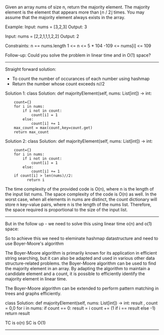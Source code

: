 Given an array nums of size n, return the majority element.
The majority element is the element that appears more than ⌊n / 2⌋ times. You may assume that the majority element always exists in the array.

Example:
Input: nums = [3,2,3]
Output: 3

Input: nums = [2,2,1,1,1,2,2]
Output: 2

Constraints:
n == nums.length
1 <= n <= 5 * 104
-109 <= nums[i] <= 109
 
Follow-up: Could you solve the problem in linear time and in O(1) space?
________________________________________________________________________________________

Straight forward solution:
- To count the number of occurances of each number using hashmap
- Return the number whose count exceeds n//2

Solution 1:
class Solution:
    def majorityElement(self, nums: List[int]) -> int:
        
        count={}
        for i in nums:
            if i not in count:
                count[i] = 1
            else:
                count[i] += 1
        max_count = max(count,key=count.get)
        return max_count      
        
 Solution 2:
 class Solution:
    def majorityElement(self, nums: List[int]) -> int:
        
        count={}
        for i in nums:
            if i not in count:
                count[i] = 1
            else:
                count[i] += 1
        if count[i] > len(nums)//2:
              return i
              
The time complexity of the provided code is O(n), where n is the length of the input list nums.
The space complexity of the code is O(n) as well.
In the worst case, when all elements in nums are distinct, the count dictionary will store n key-value pairs, where n is the length of the nums list. 
Therefore, the space required is proportional to the size of the input list.
______________________________________________________________________________________________________

But in the follow up - we need to solve this using linear time o(n) and o(1) space:

So to achieve this we need to eleminate hashmap datastructure and need to use Boyer-Moore's algorithm

The Boyer-Moore algorithm is primarily known for its application in efficient string searching, but it can also be adapted and used in various other data structure-related 
problems.  the Boyer-Moore algorithm can be used to find the majority element in an array. By adapting the algorithm to maintain a candidate element and a count, 
it is possible to efficiently identify the majority element in linear time.

The Boyer-Moore algorithm can be extended to perform pattern matching in trees and graphs efficiently.

class Solution:
    def majorityElement(self, nums: List[int]) -> int:
        result , count = 0,0
        for i in nums:
            if count == 0:
                result = i
            count += (1 if i == result else -1)
        return result

TC is o(n)
SC is O(1)
______________________________________________________________________________________________________________________________











